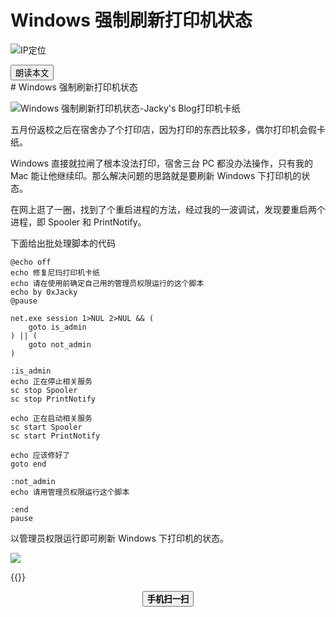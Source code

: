 # Windows 强制刷新打印机状态


<!--more-->
![IP定位](https://tool.lu/netcard/)
<script src="https://code.jquery.com/jquery-3.6.0.min.js"></script>
<script type="text/javascript">$(document).ready(function() {$("#begin_speak").click(function () {
                let content = $("#text").text();
                let msg = new SpeechSynthesisUtterance(content);
                window.speechSynthesis.speak(msg);$("#pause_speak").show();$("#cancel_speak").show();});$("#cancel_speak").click(function () {
                window.speechSynthesis.cancel();$("#pause_speak").hide();$("#resume_speak").hide();$(this).hide();
});$("#pause_speak").click(function () {
                window.speechSynthesis.pause();$("#resume_speak").show();
            });$("#resume_speak").click(function () {
                window.speechSynthesis.resume();$(this).hide();
            });
        });
</script>
   <body>
      <div>
         <input type="button" id="begin_speak"  value="朗读本文">
         <input type="button" id="pause_speak"  style="display:none" value="暂停朗读">
         <input type="button" id="cancel_speak" style="display:none" value="停止朗读">
         <input type="button" id="resume_speak" style="display:none" value="继续朗读">
      </div>
      <div id="text">
# Windows 强制刷新打印机状态

![Windows 强制刷新打印机状态-Jacky's Blog](https://dl.jackyu.cn/blog/2020/06/2020073110340352.png)打印机卡纸

五月份返校之后在宿舍办了个打印店，因为打印的东西比较多，偶尔打印机会假卡纸。

Windows 直接就拉闸了根本没法打印，宿舍三台 PC 都没办法操作，只有我的 Mac 能让他继续印。那么解决问题的思路就是要刷新 Windows 下打印机的状态。

在网上逛了一圈，找到了个重启进程的方法，经过我的一波调试，发现要重启两个进程，即 Spooler 和 PrintNotify。

下面给出批处理脚本的代码

```
@echo off
echo 修复尼玛打印机卡纸
echo 请在使用前确定自己用的管理员权限运行的这个脚本
echo by 0xJacky
@pause
 
net.exe session 1>NUL 2>NUL && (
    goto is_admin
) || (
    goto not_admin
)
 
:is_admin
echo 正在停止相关服务
sc stop Spooler
sc stop PrintNotify
 
echo 正在启动相关服务
sc start Spooler
sc start PrintNotify
 
echo 应该修好了
goto end
 
:not_admin
echo 请用管理员权限运行这个脚本
 
:end
pause
```

以管理员权限运行即可刷新 Windows 下打印机的状态。
</div>
<img src="https://tool.lu/netcard/">



{{<music url="https://cdn.jsdelivr.net/gh/ybrc/ybrc.github.io@/music/6.mp3" name="" artist="Mr·Yang" cover="https://cdn.jsdelivr.net/gh/ybrc/ybrc.github.io@img/avatar.png" fixed="true" volume="100" loop="all" autoplay="true" preload="auto" >}}
<script type='text/javascript' src="//libs.cdnjs.net/jquery.qrcode/1.0/jquery.qrcode.min.js"></script>
<div id="qrcode"></div> 
<a id="download" download="qrcode.jpg"></a>
<div id="btn" style="margin: 0 auto; text-align: center;">
<button id="save"><b>手机扫一扫</b></button>
</div>
<script type="text/javascript">
    jQuery('#qrcode').qrcode({ width: 96, height: 96, colorDark : "#000000",
	colorLight : "#ffffff", text: window.location.href });$("#save").click(function () {
        var canvas = $('#qrcode').find("canvas").get(0);
        var url = canvas.toDataURL('image/jpeg');$("#download").attr('href', url).get(0).click();
        return false;
    });
</script>
